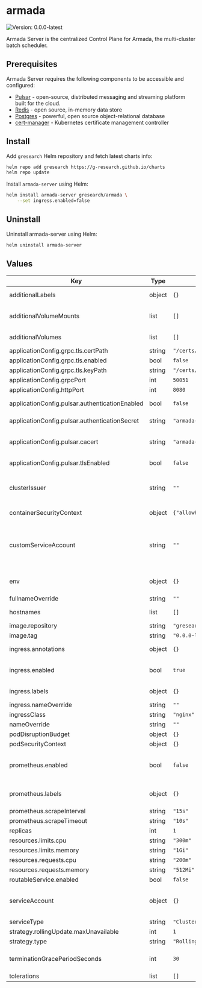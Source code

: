 # armada

![Version: 0.0.0-latest](https://img.shields.io/badge/Version-0.0.0--latest-informational?style=flat-square)

Armada Server is the centralized Control Plane for Armada, the multi-cluster batch scheduler.

## Prerequisites

Armada Server requires the following components to be accessible and configured:
* [Pulsar](https://pulsar.apache.org/) - open-source, distributed messaging and streaming platform built for the cloud.
* [Redis](https://redis.io/) - open source, in-memory data store
* [Postgres](https://www.postgresql.org/) - powerful, open source object-relational database
* [cert-manager](https://cert-manager.io/) - Kubernetes certificate management controller

## Install

Add `gresearch` Helm repository and fetch latest charts info:

```sh
helm repo add gresearch https://g-research.github.io/charts
helm repo update
```

Install `armada-server` using Helm:

```sh
helm install armada-server gresearch/armada \
    --set ingress.enabled=false
```

## Uninstall

Uninstall armada-server using Helm:

```sh
helm uninstall armada-server
```

## Values

| Key | Type | Default | Description |
|-----|------|---------|-------------|
| additionalLabels | object | `{}` | Additional labels for all Armada Server K8s resources |
| additionalVolumeMounts | list | `[]` | Additional volume mounts for Armada Server Deployment resource |
| additionalVolumes | list | `[]` | Additional volumes for Armada Server Deployment resource |
| applicationConfig.grpc.tls.certPath | string | `"/certs/tls.crt"` |  |
| applicationConfig.grpc.tls.enabled | bool | `false` |  |
| applicationConfig.grpc.tls.keyPath | string | `"/certs/tls.key"` |  |
| applicationConfig.grpcPort | int | `50051` | Armada Server gRPC port |
| applicationConfig.httpPort | int | `8080` | Armada Server REST port |
| applicationConfig.pulsar.authenticationEnabled | bool | `false` | Toggle whether to mount Pulsar Token secret |
| applicationConfig.pulsar.authenticationSecret | string | `"armada-pulsar-token-armada-admin"` | Name of the secret which contains the Pulsar Token |
| applicationConfig.pulsar.cacert | string | `"armada-pulsar-ca-tls"` | Name of the secret which contains the Pulsar CA certificate |
| applicationConfig.pulsar.tlsEnabled | bool | `false` | Toggle whether to mount Pulsar CA certificate secret |
| clusterIssuer | string | `""` | cert-manager's ClusterIssuer from which to request TLS certificate for the Ingres resources |
| containerSecurityContext | object | `{"allowPrivilegeEscalation":false}` | Security Context for armada Container |
| customServiceAccount | string | `""` | If specified, custom ServiceAccount name will be attached to Armada Server Deployment resource and the default ServiceAccount will not be created |
| env | object | `{}` | Additional environment variables for Armada Server Deployment resource |
| fullnameOverride | string | `""` |  |
| hostnames | list | `[]` | Hostnames for which to create gRPC and REST Ingress rules |
| image.repository | string | `"gresearchdev/armada-server"` |  |
| image.tag | string | `"0.0.0-latest"` |  |
| ingress.annotations | object | `{}` | Additional annotations for Ingress resource |
| ingress.enabled | bool | `true` | Toggle whether to create gRPC and HTTP Ingress for Armada Server |
| ingress.labels | object | `{}` | Additional labels for Ingress resource |
| ingress.nameOverride | string | `""` | Ingress resource name override |
| ingressClass | string | `"nginx"` |  |
| nameOverride | string | `""` |  |
| podDisruptionBudget | object | `{}` |  |
| podSecurityContext | object | `{}` | Pod Security Context |
| prometheus.enabled | bool | `false` | Toggle whether to install ServiceMonitor and PrometheusRule for Armada Server monitoring |
| prometheus.labels | object | `{}` | Additional labels for ServiceMonitor and PrometheusRule |
| prometheus.scrapeInterval | string | `"15s"` | Prometheus scrape interval |
| prometheus.scrapeTimeout | string | `"10s"` | Prometheus scrape timeout |
| replicas | int | `1` | Armada Server replica count |
| resources.limits.cpu | string | `"300m"` |  |
| resources.limits.memory | string | `"1Gi"` |  |
| resources.requests.cpu | string | `"200m"` |  |
| resources.requests.memory | string | `"512Mi"` |  |
| routableService.enabled | bool | `false` |  |
| serviceAccount | object | `{}` | Additional ServiceAccount properties (e.g. automountServiceAccountToken, imagePullSecrets, etc.) |
| serviceType | string | `"ClusterIP"` |  |
| strategy.rollingUpdate.maxUnavailable | int | `1` |  |
| strategy.type | string | `"RollingUpdate"` |  |
| terminationGracePeriodSeconds | int | `30` | Number of seconds to wait for Armada Server to gracefully shutdown |
| tolerations | list | `[]` | Tolerations |

